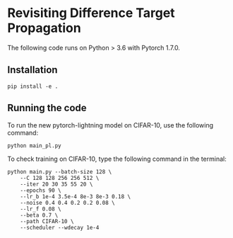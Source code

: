 # Revisiting Difference Target Propagation

The following code runs on Python > 3.6 with Pytorch 1.7.0.
## Installation
```console
pip install -e .
```

## Running the code
To run the new pytorch-lightning model on CIFAR-10, use the following command:
```console
python main_pl.py 
```

To check training on CIFAR-10, type the following command in the terminal:

```console
python main.py --batch-size 128 \
    --C 128 128 256 256 512 \
    --iter 20 30 35 55 20 \
    --epochs 90 \
    --lr_b 1e-4 3.5e-4 8e-3 8e-3 0.18 \
    --noise 0.4 0.4 0.2 0.2 0.08 \
    --lr_f 0.08 \
    --beta 0.7 \
    --path CIFAR-10 \
    --scheduler --wdecay 1e-4
```
